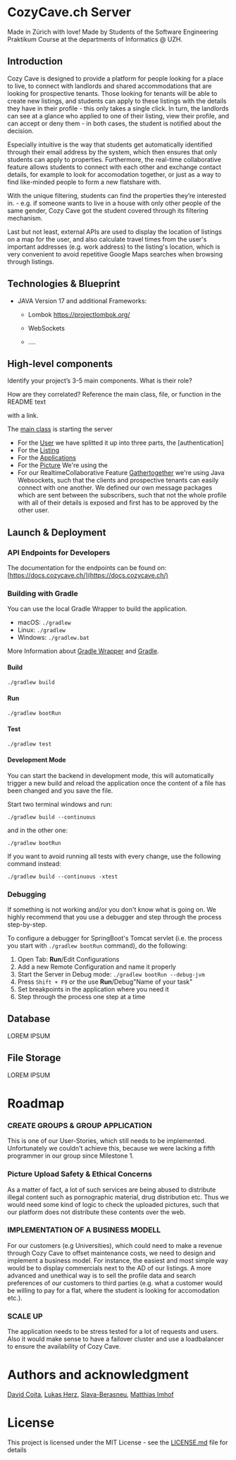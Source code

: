 # CozyCave.ch Server

Made in Zürich with love! Made by Students of the Software Engineering Praktikum Course at the departments of Informatics @ UZH. 

## Introduction

Cozy Cave is designed to provide a platform for people looking for a place to live, to connect with landlords and shared accommodations that are looking for prospective tenants. Those looking for tenants will be able to create new listings, and students can apply to these listings with the details they have in their profile - this only takes a single click. In turn, the landlords can see at a glance who applied to one of their listing, view their profile, and can accept or deny them - in both cases, the student is notified about the decision. 

Especially intuitive is the way that students get automatically identified through their email address by the system, which then ensures that only students can apply to properties. Furthermore, the real-time collaborative feature allows students to connect with each other and exchange contact details, for example to look for accomodation together, or just as a way to find like-minded people to form a new flatshare with.

With the unique filtering, students can find the properties they’re interested in. - e.g. if someone wants to live in a house with only other people of the same gender, Cozy Cave got the student covered through its filtering mechanism.

Last but not least, external APIs are used to display the location of listings on a map for the user, and also calculate travel times from the user's important addresses (e.g. work address) to the listing's location, which is very convenient to avoid repetitive Google Maps searches when browsing through listings.

## Technologies & Blueprint

* JAVA Version 17 and additional Frameworks:
  
  * Lombok https://projectlombok.org/
  
  * WebSockets
  
  * ....

## High-level components

Identify your project’s 3-5 main components. What is their role?

How are they correlated? Reference the main class, file, or function in the README text

with a link.

The [main class](https://github.com/sopra-fs22-group-15/cozycave-server/blob/main/src/main/java/ch/uzh/ifi/fs22/sel/group15/cozycave/server/Application.java) is starting the server
* For the [User](https://github.com/sopra-fs22-group-15/cozycave-server/blob/main/src/main/java/ch/uzh/ifi/fs22/sel/group15/cozycave/server/Application.java) we have splitted it up into three parts, the [authentication]
* For the [Listing]()
* For the [Applications]()
* For the [Picture]() We're using the 
* For our RealtimeCollaborative Feature [Gathertogether](https://github.com/sopra-fs22-group-15/cozycave-server/blob/main/src/main/java/ch/uzh/ifi/fs22/sel/group15/cozycave/server/websockets/handler/UserProfileHandler.java) we're using Java Websockets, such that the clients and prospective tenants can easily connect with one another. We defined our own message packages which are sent between the subscribers, such that not the whole profile with all of their details is exposed and first has to be approved by the other user. 


## Launch & Deployment

### API Endpoints for Developers

The documentation for the endpoints can be found on: [https://docs.cozycave.ch/](https://docs.cozycave.ch/)

### Building with Gradle

You  can use the local Gradle Wrapper to build the application.

- macOS: `./gradlew`
- Linux: `./gradlew`
- Windows: `./gradlew.bat`

More Information about [Gradle Wrapper](https://docs.gradle.org/current/userguide/gradle_wrapper.html) and [Gradle](https://gradle.org/docs/).

#### Build

```bash
./gradlew build
```

#### Run

```bash
./gradlew bootRun
```

#### Test

```bash
./gradlew test
```

#### Development Mode

You can start the backend in development mode, this will automatically trigger a new build and reload the application
once the content of a file has been changed and you save the file.

Start two terminal windows and run:

`./gradlew build --continuous`

and in the other one:

`./gradlew bootRun`

If you want to avoid running all tests with every change, use the following command instead:

`./gradlew build --continuous -xtest`

### Debugging

If something is not working and/or you don't know what is going on. We highly recommend that you use a debugger and step
through the process step-by-step.

To configure a debugger for SpringBoot's Tomcat servlet (i.e. the process you start with `./gradlew bootRun` command),
do the following:

1. Open Tab: **Run**/Edit Configurations
2. Add a new Remote Configuration and name it properly
3. Start the Server in Debug mode: `./gradlew bootRun --debug-jvm`
4. Press `Shift + F9` or the use **Run**/Debug"Name of your task"
5. Set breakpoints in the application where you need it
6. Step through the process one step at a time

## Database

LOREM IPSUM

## File Storage

LOREM IPSUM





# Roadmap

### CREATE GROUPS & GROUP APPLICATION

This is one of our User-Stories, which still needs to be implemented. Unfortunately we couldn't achieve this, because we were lacking a fifth programmer in our group since Milestone 1.


### Picture Upload Safety & Ethical Concerns

As a matter of fact, a lot of such services are being abused to distribute illegal content such as pornographic material, drug distribution etc. Thus we would need some kind of logic to check the uploaded pictures, such that our platform does not distribute these contents over the web.


### IMPLEMENTATION OF A BUSINESS MODELL

For our customers (e.g Universities), which could need to make a revenue through Cozy Cave to offset maintenance costs, we need to design and implement a business model. For instance, the easiest and most simple way would be to display commercials next to the AD of our listings. A more advanced and unethical way is to sell the profile data and search preferences of our customers to third parties (e.g. what a customer would be willing to pay for a flat, where the student is looking for accomodation etc.).


### SCALE UP

The application needs to be stress tested for a lot of requests and users. Also it would make sense to have a failover cluster and use a loadbalancer to ensure the availability of Cozy Cave.

# Authors and acknowledgment

[David Coita](https://github.com/davidcoita), [Lukas Herz](https://github.com/lukasherz),  [Slava-Berasneu](https://github.com/Slava-Berasneu), [Matthias Imhof](https://github.com/matthias-imhof)

# License

This project is licensed under the MIT License - see the [LICENSE.md](LICENSE.md) file for details
